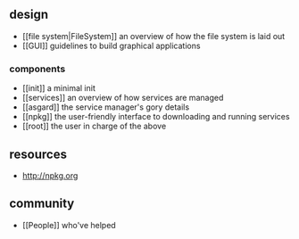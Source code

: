 ## design

- [[file system|FileSystem]] an overview of how the file system is laid out
- [[GUI]] guidelines to build graphical applications

### components

- [[init]] a minimal init
- [[services]] an overview of how services are managed
- [[asgard]] the service manager's gory details
- [[npkg]] the user-friendly interface to downloading and running services
- [[root]] the user in charge of the above

## resources

- http://npkg.org

## community

- [[People]] who've helped

